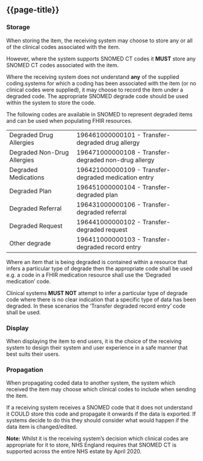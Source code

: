 ## {{page-title}}

### Storage

When storing the item, the receiving system may choose to store any or all of the clinical
codes associated with the item.

However, where the system supports SNOMED CT codes it **MUST** store any SNOMED CT
codes associated with the item.

Where the receiving system does not understand **any** of the supplied coding.systems for
which a coding has been associated with the item (or no clinical codes were supplied), it may
choose to record the item under a degraded code. The appropriate SNOMED degrade code
should be used within the system to store the code.

The following codes are available in SNOMED to represent degraded items and can be used
when populating FHIR resources.

<table>
    <tbody>
        <tr>
            <td>Degraded Drug Allergies </td>
            <td>196461000000101 - Transfer-degraded drug allergy</td>
        </tr>
        <tr>
            <td>Degraded Non-Drug Allergies </td>
            <td>196471000000108 - Transfer-degraded non-drug allergy</td>
        </tr>
        <tr>
            <td>Degraded Medications</td>
            <td>196421000000109 - Transfer-degraded medication entry</td>
        </tr>
        <tr>
            <td>Degraded Plan </td>
            <td>196451000000104 - Transfer-degraded plan</td>
        </tr>
        <tr>
            <td>Degraded Referral </td>
            <td>196431000000106 - Transfer-degraded referral</td>
        </tr>
        <tr>
            <td>Degraded Request </td>
            <td>196441000000102 - Transfer-degraded request</td>
        </tr>
        <tr>
            <td>Other degrade</td>
            <td>196411000000103 - Transfer-degraded record entry</td>
        </tr>
    </tbody>
</table>

Where an item that is being degraded is contained within a resource that infers a particular
type of degrade then the appropriate code shall be used e.g. a code in a FHIR medication
resource shall use the ‘Degraded medication’ code.

Clinical systems **MUST NOT** attempt to infer a particular type of degrade code where there is
no clear indication that a specific type of data has been degraded. In these scenarios the
‘Transfer degraded record entry’ code shall be used.

### Display

When displaying the item to end users, it is the choice of the receiving system to design their
system and user experience in a safe manner that best suits their users.

### Propagation

When propagating coded data to another system, the system which received the item may
choose which clinical codes to include when sending the item.

If a receiving system receives a SNOMED code that it does not understand it COULD store
this code and propagate it onwards if the data is exported. If systems decide to do this they
should consider what would happen if the data item is changed/edited.

**Note:** Whilst it is the receiving system’s decision which clinical codes are appropriate for it to store, NHS England requires that SNOMED CT is supported across the entire NHS estate by April 2020.